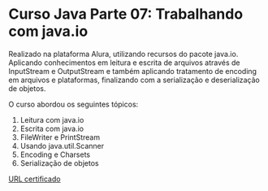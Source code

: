 # Curso Java Parte 07: Trabalhando com java.io
Realizado na plataforma Alura, utilizando recursos do pacote java.io. Aplicando conhecimentos em leitura e escrita de arquivos através de InputStream e OutputStream e também aplicando tratamento de encoding em arquivos e plataformas, finalizando com a serialização e deserialização de objetos.

O curso abordou os seguintes tópicos:

1. Leitura com java.io
2. Escrita com java.io
3. FileWriter e PrintStream
4. Usando java.util.Scanner
5. Encoding e Charsets
6. Serialização de objetos

[URL certificado][]

[URL certificado]: https://cursos.alura.com.br/certificate/d38d0ff4-3c81-4802-ab4b-a21d95703f9c
